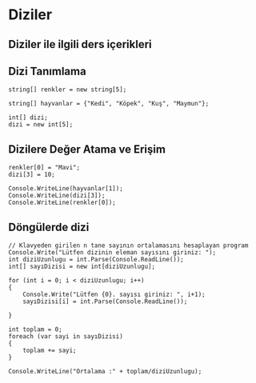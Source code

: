 # Diziler
## Diziler ile ilgili ders içerikleri

## Dizi Tanımlama
```
string[] renkler = new string[5];

string[] hayvanlar = {"Kedi", "Köpek", "Kuş", "Maymun"};

int[] dizi;
dizi = new int[5];
```

## Dizilere Değer Atama ve Erişim
```
renkler[0] = "Mavi";
dizi[3] = 10;

Console.WriteLine(hayvanlar[1]);
Console.WriteLine(dizi[3]);
Console.WriteLine(renkler[0]);
```
## Döngülerde dizi
```
// Klavyeden girilen n tane sayının ortalamasını hesaplayan program
Console.Write("Lütfen dizinin eleman sayısını giriniz: ");
int diziUzunlugu = int.Parse(Console.ReadLine());
int[] sayıDizisi = new int[diziUzunlugu];

for (int i = 0; i < diziUzunlugu; i++)
{
    Console.Write("Lütfen {0}. sayısı giriniz: ", i+1);
    sayıDizisi[i] = int.Parse(Console.ReadLine());

}

int toplam = 0;
foreach (var sayi in sayıDizisi)
{
    toplam += sayi;
}

Console.WriteLine("Ortalama :" + toplam/diziUzunlugu);
```